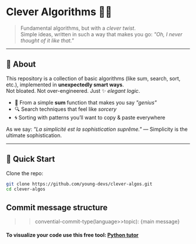 # Clever Algorithms 🧠✨  

> Fundamental algorithms, but with a *clever twist*.  
> Simple ideas, written in such a way that makes you go: *"Oh, I never thought of it like that."*  

---

## 🌟 About  
This repository is a collection of basic algorithms (like sum, search, sort, etc.), implemented in **unexpectedly smart ways**.  
Not bloated. Not over-engineered. Just ✨ *elegant logic*.  

- 🧮 From a simple **sum** function that makes you say *"genius"*  
- 🔍 Search techniques that feel like *sorcery*  
- 🌀 Sorting with patterns you’ll want to copy & paste everywhere  

As we say: *"La simplicité est la sophistication suprême."* — Simplicity is the ultimate sophistication.  

---

## 🚀 Quick Start  

Clone the repo:  

```bash
git clone https://github.com/young-devs/clever-algos.git
cd clever-algos
```  

## Commit message structure
>> convential-commit-type(language>>topic): {main message}
#### To visualize your code use this free tool: [Python tutor](https://pythontutor.com/render.html#mode=edit)
